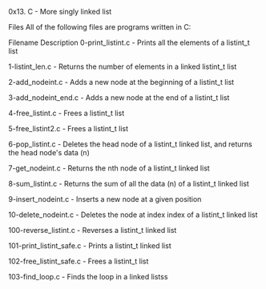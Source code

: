 0x13. C - More singly linked list

Files
All of the following files are programs written in C:

Filename Description
0-print_listint.c - Prints all the elements of a listint_t list

1-listint_len.c - Returns the number of elements in a linked listint_t list

2-add_nodeint.c - Adds a new node at the beginning of a listint_t list

3-add_nodeint_end.c - Adds a new node at the end of a listint_t list

4-free_listint.c - Frees a listint_t list

5-free_listint2.c - Frees a listint_t list

6-pop_listint.c - Deletes the head node of a listint_t linked list, and returns the head node's data (n)

7-get_nodeint.c - Returns the nth node of a listint_t linked list

8-sum_listint.c - Returns the sum of all the data (n) of a listint_t linked list

9-insert_nodeint.c - Inserts a new node at a given position

10-delete_nodeint.c - Deletes the node at index index of a listint_t linked list

100-reverse_listint.c - Reverses a listint_t linked list

101-print_listint_safe.c - Prints a listint_t linked list

102-free_listint_safe.c - Frees a listint_t list

103-find_loop.c - Finds the loop in a linked listss
